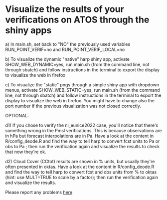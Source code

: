 # Visualize the results of your verifications on ATOS through the shiny apps

a) In main.sh, set back to "NO" the previously used variables RUN_POINT_VERIF=no and RUN_POINT_VERIF_LOCAL=no

b) To visualize the dynamic "native" harp shiny app, activate SHOW_WEB_DYNAMIC=yes, run main.sh (from the command line, not through sbatch) and follow instructions in the terminal to export the display to visualize the web in firefox

c) To visualize the "static" pngs through a simple shiny app with dropdown menus, activate SHOW_WEB_STATIC=yes, run main.sh (from the command line, not through sbatch) and follow instructions in the terminal to export the display to visualize the web in firefox. You might have to change also the port number if the previous visualization was not closed correctly.

OPTIONAL:

d1) If you chose to verify the nl_eunice2022 case, you'll notice that there's something wrong in the Pmsl verifications. This is because observations are in hPa but forecast interpolations are in Pa. Have a look at the content in R/config_deode.R and find the way to tell harp to convert fcst units to Pa or obs to Pa ; then run the verification again and visualize the results to check that now they're ok.

d2) Cloud Cover (CCtot) results are shown in % units, but usually they're often presented in oktas. Have a look at the content in R/config_deode.R and find the way to tell harp to convert fcst  and obs units from % to oktas (hint: use MULT=TRUE to scale by a factor); then run the verification again and visualize the results.


Please report any problems [here](https://github.com/destination-earth-digital-twins/DE330_Training_2024/issues)

